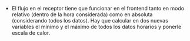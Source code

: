 - El flujo en el receptor tiene que funcionar en el frontend tanto en modo relativo (dentro de la hora considerada) como en absoluta (considerando todos los datos). Hay que calcular en dos nuevas variables el mínimo y el máximo de todos los datos horarios y ponerle escala de calor.